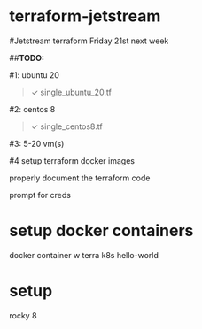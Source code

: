 # terraform-jetstream

#Jetstream terraform Friday 21st next week

##**TODO:**

#1: ubuntu 20
> ✓ single_ubuntu_20.tf

#2: centos 8
> ✓ single_centos8.tf

#3: 5-20 vm(s)

#4 setup terraform docker images

properly document the terraform code

prompt for creds

# setup docker containers
docker container w terra
k8s hello-world

# setup
rocky 8
